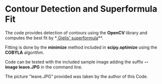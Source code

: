 # Contour Detection and Superformula Fit

The code provides detection of contours using the **OpenCV** library and computes the best fit by *<a href = https://en.wikipedia.org/wiki/Superformula> Gielis' superformula<a/>**.

Fitting is done by the **minimize** method included in **scipy.optimize** using the **COBYLA** algorithm.

Code can be tested with the included sample image adding the suffix  **--image leave.JPG** in the command line.

The picture "leave.JPG" provided was taken by the author of this Code.
